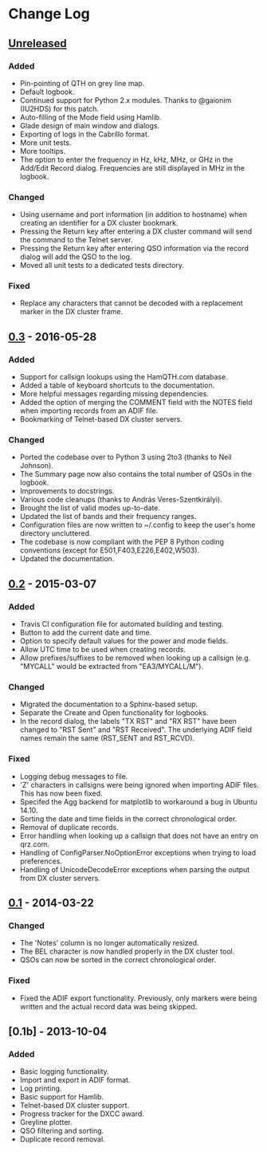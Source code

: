 # Change Log

## [Unreleased]
### Added
- Pin-pointing of QTH on grey line map.
- Default logbook.
- Continued support for Python 2.x modules. Thanks to @gaionim (IU2HDS) for this patch.
- Auto-filling of the Mode field using Hamlib.
- Glade design of main window and dialogs.
- Exporting of logs in the Cabrillo format.
- More unit tests.
- More tooltips.
- The option to enter the frequency in Hz, kHz, MHz, or GHz in the Add/Edit Record dialog. Frequencies are still displayed in MHz in the logbook.

### Changed
- Using username and port information (in addition to hostname) when creating an identifier for a DX cluster bookmark.
- Pressing the Return key after entering a DX cluster command will send the command to the Telnet server.
- Pressing the Return key after entering QSO information via the record dialog will add the QSO to the log.
- Moved all unit tests to a dedicated tests directory.

### Fixed
- Replace any characters that cannot be decoded with a replacement marker in the DX cluster frame.

## [0.3] - 2016-05-28
### Added
- Support for callsign lookups using the HamQTH.com database.
- Added a table of keyboard shortcuts to the documentation.
- More helpful messages regarding missing dependencies.
- Added the option of merging the COMMENT field with the NOTES field when importing records from an ADIF file.
- Bookmarking of Telnet-based DX cluster servers.

### Changed
- Ported the codebase over to Python 3 using 2to3 (thanks to Neil Johnson).
- The Summary page now also contains the total number of QSOs in the logbook.
- Improvements to docstrings.
- Various code cleanups (thanks to András Veres-Szentkirályi).
- Brought the list of valid modes up-to-date.
- Updated the list of bands and their frequency ranges.
- Configuration files are now written to ~/.config to keep the user's home directory uncluttered.
- The codebase is now compliant with the PEP 8 Python coding conventions (except for E501,F403,E226,E402,W503).
- Updated the documentation.

## [0.2] - 2015-03-07
### Added
- Travis CI configuration file for automated building and testing.
- Button to add the current date and time.
- Option to specify default values for the power and mode fields.
- Allow UTC time to be used when creating records.
- Allow prefixes/suffixes to be removed when looking up a callsign (e.g. "MYCALL" would be extracted from "EA3/MYCALL/M").

### Changed
- Migrated the documentation to a Sphinx-based setup.
- Separate the Create and Open functionality for logbooks.
- In the record dialog, the labels "TX RST" and "RX RST" have been changed to "RST Sent" and "RST Received". The underlying ADIF field names remain the same (RST_SENT and RST_RCVD).

### Fixed
- Logging debug messages to file.
- 'Z' characters in callsigns were being ignored when importing ADIF files. This has now been fixed.
- Specifed the Agg backend for matplotlib to workaround a bug in Ubuntu 14.10.
- Sorting the date and time fields in the correct chronological order.
- Removal of duplicate records.
- Error handling when looking up a callsign that does not have an entry on qrz.com.
- Handling of ConfigParser.NoOptionError exceptions when trying to load preferences.
- Handling of UnicodeDecodeError exceptions when parsing the output from DX cluster servers.

## [0.1] - 2014-03-22

### Changed
- The 'Notes' column is no longer automatically resized.
- The BEL character is now handled properly in the DX cluster tool.
- QSOs can now be sorted in the correct chronological order.

### Fixed
- Fixed the ADIF export functionality. Previously, only markers were being written and the actual record data was being skipped.

## [0.1b] - 2013-10-04

### Added
- Basic logging functionality.
- Import and export in ADIF format.
- Log printing.
- Basic support for Hamlib.
- Telnet-based DX cluster support.
- Progress tracker for the DXCC award.
- Greyline plotter.
- QSO filtering and sorting.
- Duplicate record removal.

[Unreleased]: https://github.com/ctjacobs/pyqso/compare/v0.3...master
[0.3]: https://github.com/ctjacobs/pyqso/compare/v0.2...v0.3
[0.2]: https://github.com/ctjacobs/pyqso/compare/v0.1...v0.2
[0.1]: https://github.com/ctjacobs/pyqso/compare/v0.1b...v0.1
